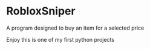 # RobloxSniper
A program designed to buy an item for a selected price

Enjoy this is one of my first python projects
